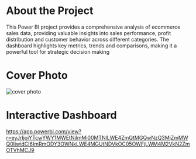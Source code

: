 # About the Project
This Power BI project provides a comprehensive analysis of ecommerce sales data, providing valuable insights into sales performance, profit distribution and customer behavior across different categories. The dashboard highlights key metrics, trends and comparisons, making it a powerful tool for strategic decision making

# Cover Photo

![cover photo](https://github.com/user-attachments/assets/ec377f38-d23d-471a-b5c3-99267edded00)

# Interactive Dashboard

https://app.powerbi.com/view?r=eyJrIjoiYTcwYWY1MWEtNjlmMi00MTNlLWE4ZmQtMGQwNzQ3MjZmMWQ0IiwidCI6ImRmODY3OWNkLWE4MGUtNDVkOC05OWFjLWM4M2VkN2ZmOTVhMCJ9
